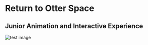 # Return to Otter Space
## Junior Animation and Interactive Experience

![test image](https://res.cloudinary.com/dyzmnhqpr/image/upload/v1585425860/otterspace-ship_httiiq.png)
